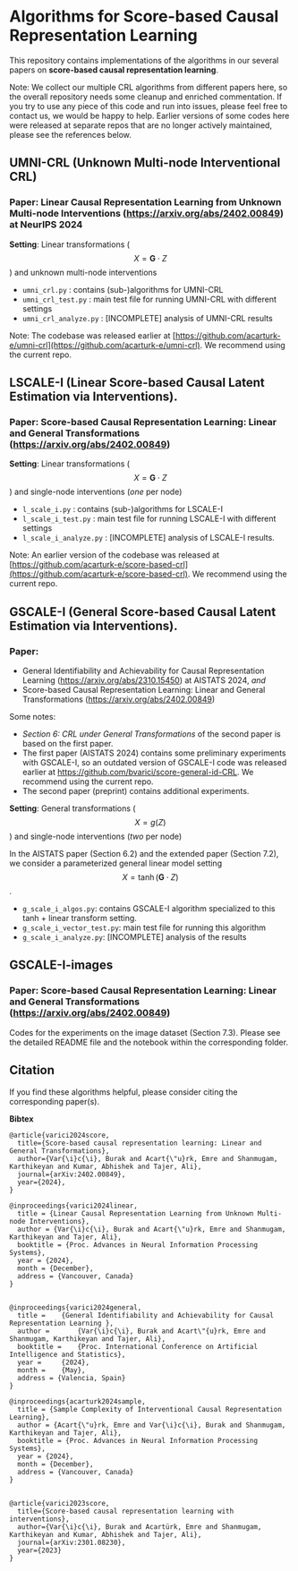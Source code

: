 # Algorithms for Score-based Causal Representation Learning

This repository contains implementations of the algorithms in our several papers on **score-based causal representation learning**. 

Note: We collect our multiple CRL algorithms from different papers here, so the overall repository needs some cleanup and enriched commentation. If you try to use any piece of this code and run into issues, please feel free to contact us, we would be happy to help. Earlier versions of some codes here were released at separate repos that are no longer actively maintained, please see the references below.


## UMNI-CRL (Unknown Multi-node Interventional CRL)

### **Paper**: Linear Causal Representation Learning from Unknown Multi-node Interventions (https://arxiv.org/abs/2402.00849) at NeurIPS 2024

**Setting**: Linear transformations ($$X = \mathbf{G} \cdot Z$$) and unknown multi-node interventions

- `umni_crl.py` : contains (sub-)algorithms for UMNI-CRL
- `umni_crl_test.py` : main test file for running UMNI-CRL with different settings
- `umni_crl_analyze.py` : [INCOMPLETE] analysis of UMNI-CRL results

Note: The codebase was released earlier at [https://github.com/acarturk-e/umni-crl](https://github.com/acarturk-e/umni-crl). We recommend using the current repo.

## LSCALE-I (Linear Score-based Causal Latent Estimation via Interventions). 

### **Paper**: Score-based Causal Representation Learning: Linear and General Transformations (https://arxiv.org/abs/2402.00849)

**Setting**: Linear transformations ($$X = \mathbf{G} \cdot Z$$) and single-node interventions (*one* per node)
 
- `l_scale_i.py` : contains (sub-)algorithms for LSCALE-I
- `l_scale_i_test.py` : main test file for running LSCALE-I with different settings
- `l_scale_i_analyze.py` : [INCOMPLETE] analysis of LSCALE-I results.

Note: An earlier version of the codebase was released at [https://github.com/acarturk-e/score-based-crl](https://github.com/acarturk-e/score-based-crl). We recommend using the current repo.

## GSCALE-I (General Score-based Causal Latent Estimation via Interventions). 

### **Paper**: 
- General Identifiability and Achievability for Causal Representation Learning (https://arxiv.org/abs/2310.15450) at AISTATS 2024, *and*
- Score-based Causal Representation Learning: Linear and General Transformations (https://arxiv.org/abs/2402.00849) 

Some notes:
- *Section 6: CRL under General Transformations* of the second paper is based on the first paper. 
- The first paper (AISTATS 2024) contains some preliminary experiments with GSCALE-I, so an outdated version of GSCALE-I code was released earlier at https://github.com/bvarici/score-general-id-CRL. We recommend using the current repo.
- The second paper (preprint) contains additional experiments.

**Setting**: General transformations ($$X = g(Z)$$) and single-node interventions (*two* per node)

In the AISTATS paper (Section 6.2) and the extended paper (Section 7.2), we consider a parameterized general linear model setting $$X = \tanh(\mathbf{G} \cdot Z)$$.
- `g_scale_i_algos.py`: contains GSCALE-I algorithm specialized to this tanh + linear transform setting.
- `g_scale_i_vector_test.py`: main test file for running this algorithm
- `g_scale_i_analyze.py`: [INCOMPLETE] analysis of the results

## GSCALE-I-images

### **Paper**: Score-based Causal Representation Learning: Linear and General Transformations (https://arxiv.org/abs/2402.00849)

Codes for the experiments on the image dataset (Section 7.3). Please see the detailed README file and the notebook within the corresponding folder.

## Citation

If you find these algorithms helpful, please consider citing the corresponding paper(s).

**Bibtex**
```
@article{varici2024score,
  title={Score-based causal representation learning: Linear and General Transformations},
  author={Var{\i}c{\i}, Burak and Acart{\"u}rk, Emre and Shanmugam, Karthikeyan and Kumar, Abhishek and Tajer, Ali},
  journal={arXiv:2402.00849},
  year={2024},
}

@inproceedings{varici2024linear,
  title = {Linear Causal Representation Learning from Unknown Multi-node Interventions},
  author = {Var{\i}c{\i}, Burak and Acart{\"u}rk, Emre and Shanmugam, Karthikeyan and Tajer, Ali},
  booktitle = {Proc. Advances in Neural Information Processing Systems},
  year = {2024},
  month = {December},
  address = {Vancouver, Canada}
}


@inproceedings{varici2024general,
  title = 	 {General Identifiability and Achievability for Causal Representation Learning },
  author =       {Var{\i}c{\i}, Burak and Acart\"{u}rk, Emre and Shanmugam, Karthikeyan and Tajer, Ali},
  booktitle = 	 {Proc. International Conference on Artificial Intelligence and Statistics},
  year = 	 {2024},
  month = 	 {May},
  address = {Valencia, Spain}
}

@inproceedings{acarturk2024sample,
  title = {Sample Complexity of Interventional Causal Representation Learning},
  author = {Acart{\"u}rk, Emre and Var{\i}c{\i}, Burak and Shanmugam, Karthikeyan and Tajer, Ali},
  booktitle = {Proc. Advances in Neural Information Processing Systems},
  year = {2024},
  month = {December},
  address = {Vancouver, Canada}
}


@article{varici2023score,
  title={Score-based causal representation learning with interventions},
  author={Var{\i}c{\i}, Burak and Acartürk, Emre and Shanmugam, Karthikeyan and Kumar, Abhishek and Tajer, Ali},
  journal={arXiv:2301.08230},
  year={2023}
}
```
